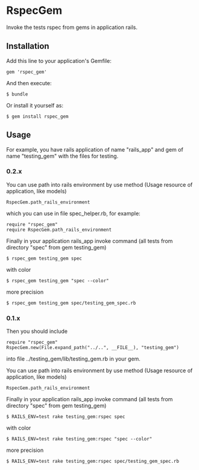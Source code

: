 # RspecGem

   Invoke the tests rspec from gems in application rails.

## Installation

Add this line to your application's Gemfile:

    gem 'rspec_gem'

And then execute:

    $ bundle

Or install it yourself as:

    $ gem install rspec_gem

## Usage

For example, you have rails application of name "rails_app" and gem of name "testing_gem" with the files for testing.

### 0.2.x

You can use path into rails environment by use method (Usage resource of application, like models)

    RspecGem.path_rails_environment

which you can use in file spec_helper.rb, for example:

    require "rspec_gem"
    require RspecGem.path_rails_environment

Finally in your application rails_app invoke command (all tests from directory "spec" from gem testing_gem)

    $ rspec_gem testing_gem spec

with color

    $ rspec_gem testing_gem "spec --color"

more precision

    $ rspec_gem testing_gem spec/testing_gem_spec.rb

### 0.1.x

Then you should include

    require "rspec_gem"
    RspecGem.new(File.expand_path("../..", __FILE__), "testing_gem")

into file ../testing_gem/lib/testing_gem.rb in your gem.

You can use path into rails environment by use method (Usage resource of application, like models)

    RspecGem.path_rails_environment

Finally in your application rails_app invoke command (all tests from directory "spec" from gem testing_gem)

    $ RAILS_ENV=test rake testing_gem:rspec spec

with color

    $ RAILS_ENV=test rake testing_gem:rspec "spec --color"

more precision

    $ RAILS_ENV=test rake testing_gem:rspec spec/testing_gem_spec.rb
